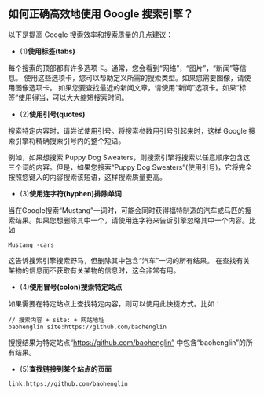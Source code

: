 ## 如何正确高效地使用 Google 搜索引擎？

以下是提高 Google 搜索效率和搜索质量的几点建议：

* (1)**使用标签(tabs)**

每个搜索的顶部都有许多选项卡。通常，您会看到“网络”，“图片”，“新闻”等信息。 使用这些选项卡，您可以帮助定义所需的搜索类型。如果您需要图像，请使用图像选项卡。 如果您要查找最近的新闻文章，请使用“新闻”选项卡。如果“标签”使用得当，可以大大缩短搜索时间。

* (2)**使用引号(quotes)**

搜索特定内容时，请尝试使用引号。将搜索参数用引号引起来时，这样 Google 搜索引擎将精确搜索引号内的整个短语。

例如，如果想搜索 Puppy Dog Sweaters，则搜索引擎将搜索以任意顺序包含这三个词的内容。但是，如果您搜索“Puppy Dog Sweaters”(使用引号)，它将完全按照您键入的内容搜索该短语，这样搜索质量更高。

* (3)**使用连字符(hyphen)排除单词**

当在Google搜索“Mustang”一词时，可能会同时获得福特制造的汽车或马匹的搜索结果。如果您想删除其中一个，请使用连字符来告诉引擎忽略其中一个内容。比如

```
Mustang -cars
```
这告诉搜索引擎搜索野马，但删除其中包含“汽车”一词的所有结果。 在查找有关某物的信息而不获取有关某物的信息时，这会非常有用。

* (4)**使用冒号(colon)搜索特定站点**

如果需要在特定站点上查找特定内容，则可以使用此快捷方式。比如：

```
// 搜索内容 + site: + 网站地址
baohenglin site:https://github.com/baohenglin
```

搜搜结果为特定站点“https://github.com/baohenglin” 中包含“baohenglin”的所有结果。

* (5)**查找链接到某个站点的页面**

```
link:https://github.com/baohenglin
```




